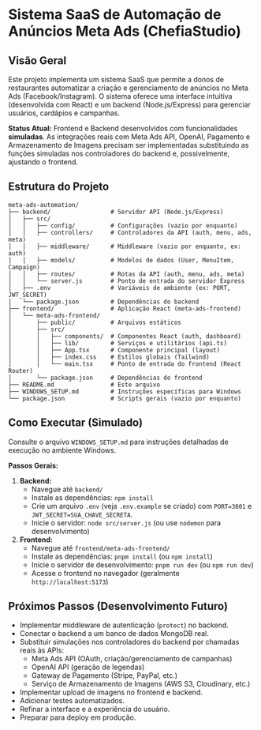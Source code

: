 # Sistema SaaS de Automação de Anúncios Meta Ads (ChefiaStudio)

## Visão Geral

Este projeto implementa um sistema SaaS que permite a donos de restaurantes automatizar a criação e gerenciamento de anúncios no Meta Ads (Facebook/Instagram). O sistema oferece uma interface intuitiva (desenvolvida com React) e um backend (Node.js/Express) para gerenciar usuários, cardápios e campanhas.

**Status Atual:** Frontend e Backend desenvolvidos com funcionalidades **simuladas**. As integrações reais com Meta Ads API, OpenAI, Pagamento e Armazenamento de Imagens precisam ser implementadas substituindo as funções simuladas nos controladores do backend e, possivelmente, ajustando o frontend.

## Estrutura do Projeto

```
meta-ads-automation/
├── backend/                 # Servidor API (Node.js/Express)
│   ├── src/
│   │   ├── config/          # Configurações (vazio por enquanto)
│   │   ├── controllers/     # Controladores da API (auth, menu, ads, meta)
│   │   ├── middleware/      # Middleware (vazio por enquanto, ex: auth)
│   │   ├── models/          # Modelos de dados (User, MenuItem, Campaign)
│   │   ├── routes/          # Rotas da API (auth, menu, ads, meta)
│   │   └── server.js        # Ponto de entrada do servidor Express
│   ├── .env                 # Variáveis de ambiente (ex: PORT, JWT_SECRET)
│   └── package.json         # Dependências do backend
├── frontend/                # Aplicação React (meta-ads-frontend)
│   └── meta-ads-frontend/
│       ├── public/          # Arquivos estáticos
│       ├── src/
│       │   ├── components/  # Componentes React (auth, dashboard)
│       │   ├── lib/         # Serviços e utilitários (api.ts)
│       │   ├── App.tsx      # Componente principal (layout)
│       │   ├── index.css    # Estilos globais (Tailwind)
│       │   └── main.tsx     # Ponto de entrada do frontend (React Router)
│       └── package.json     # Dependências do frontend
├── README.md                # Este arquivo
├── WINDOWS_SETUP.md         # Instruções específicas para Windows
└── package.json             # Scripts gerais (vazio por enquanto)
```

## Como Executar (Simulado)

Consulte o arquivo `WINDOWS_SETUP.md` para instruções detalhadas de execução no ambiente Windows.

**Passos Gerais:**

1.  **Backend:**
    *   Navegue até `backend/`
    *   Instale as dependências: `npm install`
    *   Crie um arquivo `.env` (veja `.env.example` se criado) com `PORT=3001` e `JWT_SECRET=SUA_CHAVE_SECRETA`.
    *   Inicie o servidor: `node src/server.js` (ou use `nodemon` para desenvolvimento)
2.  **Frontend:**
    *   Navegue até `frontend/meta-ads-frontend/`
    *   Instale as dependências: `pnpm install` (ou `npm install`)
    *   Inicie o servidor de desenvolvimento: `pnpm run dev` (ou `npm run dev`)
    *   Acesse o frontend no navegador (geralmente `http://localhost:5173`)

## Próximos Passos (Desenvolvimento Futuro)

*   Implementar middleware de autenticação (`protect`) no backend.
*   Conectar o backend a um banco de dados MongoDB real.
*   Substituir simulações nos controladores do backend por chamadas reais às APIs:
    *   Meta Ads API (OAuth, criação/gerenciamento de campanhas)
    *   OpenAI API (geração de legendas)
    *   Gateway de Pagamento (Stripe, PayPal, etc.)
    *   Serviço de Armazenamento de Imagens (AWS S3, Cloudinary, etc.)
*   Implementar upload de imagens no frontend e backend.
*   Adicionar testes automatizados.
*   Refinar a interface e a experiência do usuário.
*   Preparar para deploy em produção.

